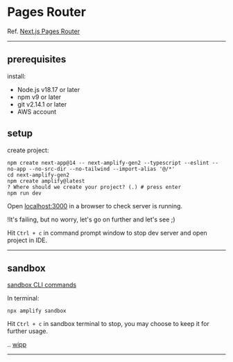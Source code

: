 # Pages Router

Ref. [Next.js Pages Router](https://docs.amplify.aws/gen2/start/quickstart/nextjs-pages-router/)

---

## prerequisites

install:

- Node.js v18.17 or later  
- npm v9 or later  
- git v2.14.1 or later  
- AWS account

## setup

create project:

```console
npm create next-app@14 -- next-amplify-gen2 --typescript --eslint --no-app --no-src-dir --no-tailwind --import-alias '@/*'
cd next-amplify-gen2
npm create amplify@latest
? Where should we create your project? (.) # press enter
npm run dev
```

Open [localhost:3000](http://localhost:3000/) in a browser to check server is running.

!It's failing, but no worry, let's go on further and let's see ;)

Hit `Ctrl + c` in command prompt window to stop dev server and open project in IDE.

---

## sandbox

[sandbox CLI commands](https://docs.amplify.aws/gen2/reference/cli-commands/)

In terminal:

```console
npx amplify sandbox
```

Hit `Ctrl + c` in sandbox terminal to stop, you may choose to keep it for further usage.

.. [wipp](https://docs.amplify.aws/gen2/start/quickstart/nextjs-pages-router/)

---
